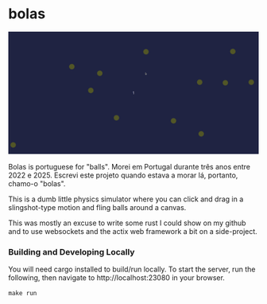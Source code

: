 # bolas

![bolas](bolas.gif)

Bolas is portuguese for "balls". Morei em Portugal durante três anos entre 2022 e 2025. Escrevi este projeto quando
estava a morar lá, portanto, chamo-o "bolas".

This is a dumb little physics simulator where you can click and drag in a slingshot-type motion and
fling balls around a canvas.

This was mostly an excuse to write some rust I could show on my github and to use websockets and the
actix web framework a bit on a side-project.

### Building and Developing Locally

You will need cargo installed to build/run locally. To start the server,
run the following, then navigate to http://localhost:23080 in your browser.

```
make run
```
